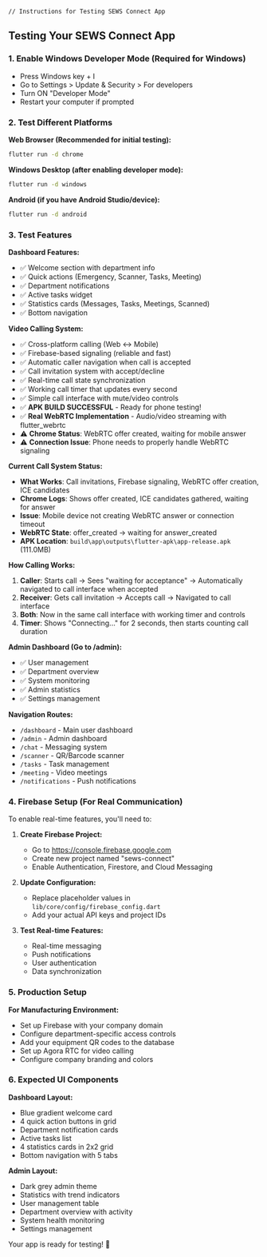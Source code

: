     // Instructions for Testing SEWS Connect App

## Testing Your SEWS Connect App

### 1. Enable Windows Developer Mode (Required for Windows)
   - Press Windows key + I
   - Go to Settings > Update & Security > For developers
   - Turn ON "Developer Mode"
   - Restart your computer if prompted

### 2. Test Different Platforms

**Web Browser (Recommended for initial testing):**
```bash
flutter run -d chrome
```

**Windows Desktop (after enabling developer mode):**
```bash
flutter run -d windows
```

**Android (if you have Android Studio/device):**
```bash
flutter run -d android
```

### 3. Test Features

**Dashboard Features:**
- ✅ Welcome section with department info
- ✅ Quick actions (Emergency, Scanner, Tasks, Meeting)
- ✅ Department notifications
- ✅ Active tasks widget
- ✅ Statistics cards (Messages, Tasks, Meetings, Scanned)
- ✅ Bottom navigation

**Video Calling System:**
- ✅ Cross-platform calling (Web ↔ Mobile)
- ✅ Firebase-based signaling (reliable and fast)
- ✅ Automatic caller navigation when call is accepted
- ✅ Call invitation system with accept/decline
- ✅ Real-time call state synchronization
- ✅ Working call timer that updates every second
- ✅ Simple call interface with mute/video controls
- ✅ **APK BUILD SUCCESSFUL** - Ready for phone testing!
- ✅ **Real WebRTC Implementation** - Audio/video streaming with flutter_webrtc
- ⚠️ **Chrome Status**: WebRTC offer created, waiting for mobile answer
- ⚠️ **Connection Issue**: Phone needs to properly handle WebRTC signaling

**Current Call System Status:**
- **What Works**: Call invitations, Firebase signaling, WebRTC offer creation, ICE candidates
- **Chrome Logs**: Shows offer created, ICE candidates gathered, waiting for answer
- **Issue**: Mobile device not creating WebRTC answer or connection timeout
- **WebRTC State**: offer_created → waiting for answer_created
- **APK Location**: `build\app\outputs\flutter-apk\app-release.apk` (111.0MB)

**How Calling Works:**
1. **Caller**: Starts call → Sees "waiting for acceptance" → Automatically navigated to call interface when accepted
2. **Receiver**: Gets call invitation → Accepts call → Navigated to call interface  
3. **Both**: Now in the same call interface with working timer and controls
4. **Timer**: Shows "Connecting..." for 2 seconds, then starts counting call duration

**Admin Dashboard (Go to /admin):**
- ✅ User management
- ✅ Department overview
- ✅ System monitoring
- ✅ Admin statistics
- ✅ Settings management

**Navigation Routes:**
- `/dashboard` - Main user dashboard
- `/admin` - Admin dashboard
- `/chat` - Messaging system
- `/scanner` - QR/Barcode scanner
- `/tasks` - Task management
- `/meeting` - Video meetings
- `/notifications` - Push notifications

### 4. Firebase Setup (For Real Communication)

To enable real-time features, you'll need to:

1. **Create Firebase Project:**
   - Go to https://console.firebase.google.com
   - Create new project named "sews-connect"
   - Enable Authentication, Firestore, and Cloud Messaging

2. **Update Configuration:**
   - Replace placeholder values in `lib/core/config/firebase_config.dart`
   - Add your actual API keys and project IDs

3. **Test Real-time Features:**
   - Real-time messaging
   - Push notifications
   - User authentication
   - Data synchronization

### 5. Production Setup

**For Manufacturing Environment:**
- Set up Firebase with your company domain
- Configure department-specific access controls
- Add your equipment QR codes to the database
- Set up Agora RTC for video calling
- Configure company branding and colors

### 6. Expected UI Components

**Dashboard Layout:**
- Blue gradient welcome card
- 4 quick action buttons in grid
- Department notification cards
- Active tasks list
- 4 statistics cards in 2x2 grid
- Bottom navigation with 5 tabs

**Admin Layout:**
- Dark grey admin theme
- Statistics with trend indicators
- User management table
- Department overview with activity
- System health monitoring
- Settings management

Your app is ready for testing! 🚀
